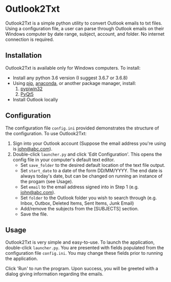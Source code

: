 # Outlook2Txt
Outlook2Txt is a simple python utility to convert Outlook emails to txt files. Using a configuration file, a user can parse through Outlook emails on their Windows computer by date range, subject, account, and folder. No internet connection is required.

## Installation
Outlook2Txt is available only for Windows computers. To install:

* Install any python 3.6 version (I suggest 3.6.7 or 3.6.8)
* Using [pip](https://docs.python.org/3/installing/index.html), [anaconda](https://www.anaconda.com/), or another package manager, install:
	1. [pypiwin32](https://pypi.org/project/pypiwin32/)
	2. [PyQt5](https://pypi.org/project/PyQt5/)
* Install Outlook locally

## Configuration
The configuration file `config.ini` provided demonstrates the structure of the configuration. To use Outlook2Txt:

1. Sign into your Outlook account (Suppose the email address you're using is john@abc.com).
2. Double-click `launcher.py` and click 'Edit Configuration'. This opens the config file in your computer's default text editor.
	- Set `save_folder` to the desired default location of the text file output.
	- Set `start_date` to a date of the form DD/MM/YYYY. The end date is always today's date, but can be changed on running an instance of the progam (see Usage).
	- Set `email` to the email address signed into in Step 1 (e.g. john@abc.com).
	- Set `folder` to the Outlook folder you wish to search through (e.g. Inbox, Outbox, Deleted Items, Sent Items, Junk Email)
	- Add/remove the subjects from the [SUBJECTS] section.
	- Save the file.

## Usage
Outlook2Txt is very simple and easy-to-use. To launch the application, double-click `launcher.py`. You are presented with fields populated from the configuration file `config.ini`. You may change these fields prior to running the application.

Click 'Run' to run the program. Upon success, you will be greeted with a dialog giving information regarding the emails.
